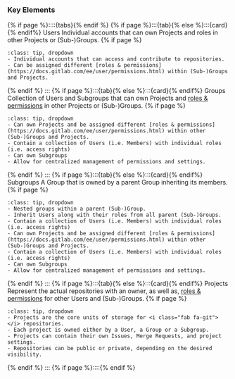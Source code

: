 ### Key Elements

{% if page %}::::{tabs}{% endif %}
{% if page %}:::{tab}{% else %}:::{card}{% endif%} <i class="fas fa-user"></i> Users
Individual accounts that can own Projects and roles in other Projects or (Sub-)Groups.
{% if page %}
```{admonition} Details
:class: tip, dropdown
- Individual accounts that can access and contribute to repositories.
- Can be assigned different [roles & permissions](https://docs.gitlab.com/ee/user/permissions.html) within (Sub-)Groups and Projects.
```
{% endif %}
:::
{% if page %}:::{tab}{% else %}:::{card}{% endif%} <i class="fas fa-people-group"></i> Groups
Collection of Users and Subgroups that can own Projects and [roles & permissions](https://docs.gitlab.com/ee/user/permissions.html) in other Projects or (Sub-)Groups.
{% if page %}
```{admonition} Details
:class: tip, dropdown
- Can own Projects and be assigned different [roles & permissions](https://docs.gitlab.com/ee/user/permissions.html) within other (Sub-)Groups and Projects.
- Contain a collection of Users (i.e. Members) with individual roles (i.e. access rights)
- Can own Subgroups
- Allow for centralized management of permissions and settings.
```
{% endif %}
:::
{% if page %}:::{tab}{% else %}:::{card}{% endif%} <i class="fas fa-people-roof"></i> Subgroups
A Group that is owned by a parent Group inheriting its members.
{% if page %}
```{admonition} Details
:class: tip, dropdown
- Nested groups within a parent (Sub-)Group.
- Inherit Users along with their roles from all parent (Sub-)Groups.
- Contain a collection of Users (i.e. Members) with individual roles (i.e. access rights)
- Can own Projects and be assigned different [roles & permissions](https://docs.gitlab.com/ee/user/permissions.html) within other (Sub-)Groups and Projects.
- Contain a collection of Users (i.e. Members) with individual roles (i.e. access rights)
- Can own Subgroups
- Allow for centralized management of permissions and settings.
```
{% endif %}
:::
{% if page %}:::{tab}{% else %}:::{card}{% endif%} <i class="far fa-folder-open"></i> Projects
Represent the actual <i class="fab fa-git"></i> repositories with an owner, as well as, [roles & permissions](https://docs.gitlab.com/ee/user/permissions.html) for other Users and (Sub-)Groups.
{% if page %}
```{admonition} Details
:class: tip, dropdown
- Projects are the core units of storage for <i class="fab fa-git"></i> repositories.
- Each project is owned either by a User, a Group or a Subgroup.
- Projects can contain their own Issues, Merge Requests, and project settings.
- Repositories can be public or private, depending on the desired visibility.
```
{% endif %}
:::
{% if page %}::::{% endif %}

